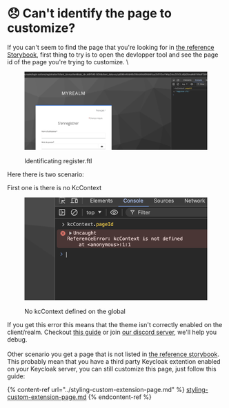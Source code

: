 # 😞 Can't identify the page to customize?

If you can't seem to find the page that you're looking for in [the reference Storybook](https://storybook.keycloakify.dev/?path=/story/introduction--page), first thing to try is to open the devlopper tool and see the page id of the page you're trying to customize.  \


<figure><img src="../.gitbook/assets/image (2).png" alt=""><figcaption><p>Identificating register.ftl</p></figcaption></figure>

Here there is two scenario:&#x20;

First one is there is no KcContext

<figure><img src="../.gitbook/assets/image (3).png" alt=""><figcaption><p>No kcContext defined on the global</p></figcaption></figure>

If you get this error this means that the theme isn't correctly enabled on the client/realm. Checkout [this guide](../enabling-your-theme.md) or join [our discord server](https://discord.gg/kYFZG7fQmn), we'll help you debug.  \
\
Other scenario you get a page that is not listed in [the reference storybook](https://storybook.keycloakify.dev/?path=/story/introduction--page). This probably mean that you have a third party Keycloak extention enabled on your Keycloak server, you can still customize this page, just follow this guide: &#x20;

{% content-ref url="../styling-custom-extension-page.md" %}
[styling-custom-extension-page.md](../styling-custom-extension-page.md)
{% endcontent-ref %}
